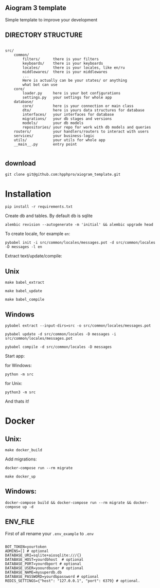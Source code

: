 ## Aiogram 3 template

Simple template to improve your development



DIRECTORY STRUCTURE
-------------------

```

src/
    common/
        filters/      there is your filters
        keyboards/    there is your keyboards
        locales/      there is your locales, like en/ru
        middlewares/  there is your middlewares
        ...
        Here is actually can be your states/ or anything
        what bot can use
    core/
        loader.py     here is your bot configurations
        settings.py   your settings for whole app
    database/
        core/         here is your connection or main class
        dto/          here is yours data structures for database
        interfaces/   your interfaces for database
        migrations/   your db stages and versions
        models/       your db models
        repositories/ your repo for work with db models and queries
    routers/          your handlers/routers to interact with users
    services/         your business-logic
    utils/            your utils for whole app
    __main__.py       entry point
     
```
## download
```
git clone git@github.com:hpphpro/aiogram_template.git
```
# Installation
```
pip install -r requirements.txt
```
Create db and tables. By default db is sqlite
```
alembic revision --autogenerate -m 'initial' && alembic upgrade head
```
To create locale, for example `en`:
```
pybabel init -i src/common/locales/messages.pot -d src/common/locales -D messages -l en
```
Extract text/update/compile:
## Unix
```
make babel_extract
```
```
make babel_update
```
```
make babel_compile
```
## Windows
```
pybabel extract --input-dirs=src -o src/common/locales/messages.pot
```
```
pybabel update -d src/common/locales -D messages -i src/common/locales/messages.pot
```
```
pybabel compile -d src/common/locales -D messages
```
Start app:

for Windows:
```
python -m src
```
for Unix:
```
python3 -m src
```
And thats it!
# Docker
## Unix:
```
make docker_build
```
Add migrations:
```
docker-compose run --rm migrate
```
```
make docker_up
```
## Windows:
```
docker-compose build && docker-compose run --rm migrate && docker-compose up -d
```
## ENV_FILE
First of all rename your `.env_example` to `.env`
```

BOT_TOKEN=yourtoken
ADMINS=[] # optional
DATABASE_URI=sqlite+aiosqlite:///{}
DATABASE_HOST=yourdbhost  # optional
DATABASE_PORT=yourdbport # optional
DATABASE_USER=yoourdbuser # optional
DATABASE_NAME=mysuperdb.db
DATABASE_PASSWORD=yourdbpassword # optional
REDIS_SETTINGS={"host": "127.0.0.1", "port": 6379} # optional.

```
